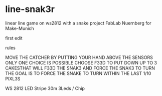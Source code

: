 # line-snak3r
linear line game on ws2812 with a snake
project FabLab Nuernberg for Make-Munich

first edit

rules

MOVE THE CATCHER BY PUTTING  YOUR  HAND ABOVE THE SENSORS
ONLY ONE CHOICE IS POSSIBLE CHOOSE F33D TO PUT DOWN UP TO 3 CAKESTHAT  WILL  F33D  THE SNAK3 AND FORCE THE SNAK3 TO TURN THE GOAL IS TO FORCE
THE SNAKE TO TURN WITHIN THE LAST 1/10 PIXL3S

WS 2812 LED Stripe  30m 3Leds / Chip

